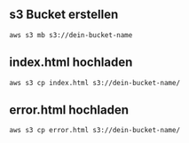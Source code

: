 ## s3 Bucket erstellen
`aws s3 mb s3://dein-bucket-name`

## index.html hochladen
`aws s3 cp index.html s3://dein-bucket-name/`

## error.html hochladen
`aws s3 cp error.html s3://dein-bucket-name/`
